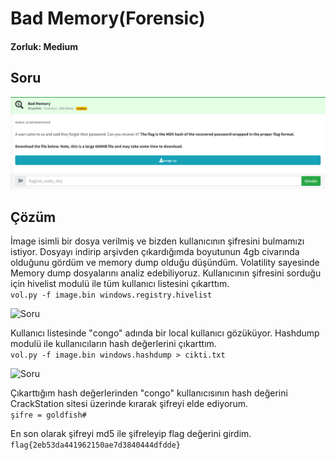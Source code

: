 # Bad Memory(Forensic)
#### Zorluk: Medium

## Soru
![Soru](https://github.com/K4lender/HuntressCTF23_WriteUps/blob/main/Forensics/Bad_Memory/Bad_Memory.png)

## Çözüm
İmage isimli bir dosya verilmiş ve bizden kullanıcının şifresini bulmamızı istiyor. Dosyayı indirip arşivden çıkardığımda boyutunun 4gb civarında olduğunu gördüm ve memory dump olduğu düşündüm. Volatility sayesinde Memory dump dosyalarını analiz edebiliyoruz. Kullanıcının şifresini sorduğu için hivelist modulü ile tüm kullanıcı listesini çıkarttım. <br>
```vol.py -f image.bin windows.registry.hivelist```

![Soru](https://github.com/K4lender/HuntressCTF23_WriteUps/blob/main/Forensics/Bad_Memory/BadMemoryHive.PNG)

Kullanıcı listesinde "congo" adında bir local kullanıcı gözüküyor. Hashdump modulü ile kullanıcıların hash değerlerini çıkarttım. <br>
``` vol.py -f image.bin windows.hashdump > cikti.txt ```

![Soru](https://github.com/K4lender/HuntressCTF23_WriteUps/blob/main/Forensics/Bad_Memory/BadMemoryHash.PNG)

Çıkarttığım hash değerlerinden "congo" kullanıcısının hash değerini CrackStation sitesi üzerinde kırarak şifreyi elde ediyorum. <br>
```şifre = goldfish#```

En son olarak şifreyi md5 ile şifreleyip flag değerini girdim. <br>
```flag{2eb53da441962150ae7d3840444dfdde}```
